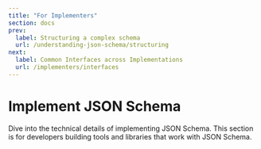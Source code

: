 ```yaml
---
title: "For Implementers"
section: docs
prev: 
  label: Structuring a complex schema
  url: /understanding-json-schema/structuring
next: 
  label: Common Interfaces across Implementations
  url: /implementers/interfaces
---
```


Implement JSON Schema
=========================

Dive into the technical details of implementing JSON Schema. 
This section is for developers building tools and libraries that work with JSON Schema.
